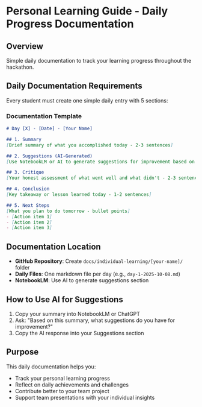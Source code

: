 # Personal Learning Guide - Daily Progress Documentation

## **Overview**
Simple daily documentation to track your learning progress throughout the hackathon.

## **Daily Documentation Requirements**
Every student must create one simple daily entry with 5 sections:

### **Documentation Template**
```markdown
# Day [X] - [Date] - [Your Name]

## 1. Summary
[Brief summary of what you accomplished today - 2-3 sentences]

## 2. Suggestions (AI-Generated)
[Use NotebookLM or AI to generate suggestions for improvement based on your summary]

## 3. Critique
[Your honest assessment of what went well and what didn't - 2-3 sentences]

## 4. Conclusion
[Key takeaway or lesson learned today - 1-2 sentences]

## 5. Next Steps
[What you plan to do tomorrow - bullet points]
- [Action item 1]
- [Action item 2]
- [Action item 3]
```

## **Documentation Location**
- **GitHub Repository**: Create `docs/individual-learning/[your-name]/` folder
- **Daily Files**: One markdown file per day (e.g., `day-1-2025-10-08.md`)
- **NotebookLM**: Use AI to generate suggestions section

## **How to Use AI for Suggestions**
1. Copy your summary into NotebookLM or ChatGPT
2. Ask: "Based on this summary, what suggestions do you have for improvement?"
3. Copy the AI response into your Suggestions section

## **Purpose**
This daily documentation helps you:
- Track your personal learning progress
- Reflect on daily achievements and challenges
- Contribute better to your team project
- Support team presentations with your individual insights
